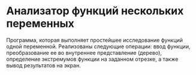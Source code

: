 # Анализатор функций нескольких переменных 

Программа, которая выполняет простейшее исследование функций одной переменной. Реализованы следующие операции: ввод функции, преобразование ее во внутреннее представление (дерево), определение экстремумов функции на заданном отрезке, а также вывод результатов на экран.

